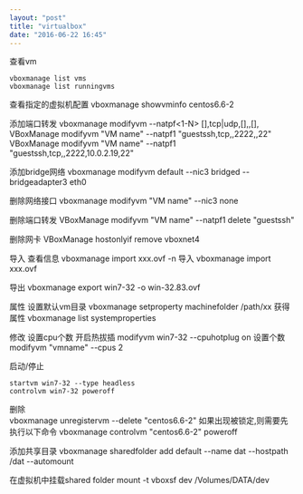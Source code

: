 ```yaml
---
layout: "post"
title: "virtualbox"
date: "2016-06-22 16:45"
---
```


查看vm

	vboxmanage list vms
	vboxmanage list runningvms
	
查看指定的虚拟机配置
	vboxmanage showvminfo centos6.6-2
	
添加端口转发
	vboxmanage modifyvm --natpf<1-N> [<name>],tcp|udp,[<hostip>],<hostport>,[<guestip>], <guestport>
	VBoxManage modifyvm "VM name" --natpf1 "guestssh,tcp,,2222,,22"
	VBoxManage modifyvm "VM name" --natpf1 "guestssh,tcp,,2222,10.0.2.19,22"

添加bridge网络
	vboxmanage modifyvm default --nic3 bridged --bridgeadapter3 eth0
	
删除网络接口
	vboxmanage modifyvm "VM name" --nic3 none
	
删除端口转发
	VBoxManage modifyvm "VM name" --natpf1 delete "guestssh"
	
删除网卡
	VBoxManage hostonlyif remove vboxnet4
	
导入
	查看信息
		vboxmanage import xxx.ovf -n
	导入
		vboxmanage import xxx.ovf
		
导出
	vboxmanage export win7-32 -o win-32.83.ovf
	
属性
	设置默认vm目录
		vboxmanage setproperty machinefolder /path/xx
	获得属性
		vboxmanage list systemproperties
		
修改
	设置cpu个数
		开启热拔插 modifyvm win7-32 --cpuhotplug on
		设置个数 modifyvm "vmname" --cpus 2
		
启动/停止
	
	startvm win7-32 --type headless
	controlvm win7-32 poweroff
	
删除	
	vboxmanage unregistervm --delete "centos6.6-2"
	如果出现被锁定,则需要先执行以下命令
	vboxmanage controlvm "centos6.6-2" poweroff	

添加共享目录
	vboxmanage sharedfolder add default --name dat --hostpath /dat --automount

在虚拟机中挂载shared folder
	mount -t vboxsf dev /Volumes/DATA/dev
	
